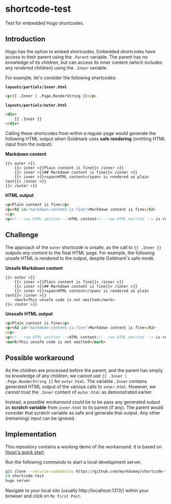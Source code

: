# shortcode-test

Test for embedded Hugo shortcodes.

## Introduction

Hugo has the option to embed shortcodes. Embedded shortcodes have access to their parent using the `.Parent` variable. The parent has no knowledge of its children, but can access its inner content (which includes any *rendered* children) using the `.Inner` variable.

For example, let's consider the following shortcodes:

**`layouts/partials/inner.html`**

```html
<p>{{ .Inner | .Page.RenderString }}</p>
```

**`layouts/partials/outer.html`**

```html
<div>
    {{ .Inner }}
</div>
```

Calling these shortcodes from within a regular page would generate the following HTML output when Goldmark uses **safe rendering** (omitting HTML input from the output):

**Markdown content**

```go-template
{{< outer >}}
    {{< inner >}}Plain content is fine{{< /inner >}}
    {{< inner >}}## Markdown content is fine{{< /inner >}}
    {{< inner >}}<span>HTML content</span> is rendered as plain text{{< /inner >}}
{{< /outer >}}
```

**HTML output**

```html   
<p>Plain content is fine</p>
<p><h2 id="markdown-content-is-fine">Markdown content is fine</h2>
</p>
<p><!-- raw HTML omitted -->HTML content<!-- raw HTML omitted --> is rendered as plain text</p>
```

## Challenge

The approach of the `outer` shortcode is unsafe, as the call to `{{ .Inner }}` outputs *any* content to the final HTML page. For example, the following unsafe HTML is rendered to the output, despite Goldmark's safe mode.

**Unsafe Markdown content**

```go-template
{{< outer >}}
    {{< inner >}}Plain content is fine{{< /inner >}}
    {{< inner >}}## Markdown content is fine{{< /inner >}}
    {{< inner >}}<span>HTML content</span> is rendered as plain text{{< /inner >}}
    <mark>This unsafe code is not omitted</mark>
{{< /outer >}}
```

**Unssafe HTML output**

```html   
<p>Plain content is fine</p>
<p><h2 id="markdown-content-is-fine">Markdown content is fine</h2>
</p>
<p><!-- raw HTML omitted -->HTML content<!-- raw HTML omitted --> is rendered as plain text</p>
<mark>This unsafe code is not omitted</mark>
```

## Possible workaround

As the children are processed before the parent, and the parent has simply no knowledge of any children, we cannot use `{{ .Inner | .Page.RenderString }}` for `outer.html`. The variable `.Inner` contains generated HTML output of the various calls to `inner.html`. However, we cannot trust the `.Inner` content of `outer.html` as demonstrated earlier.

Instead, a possible workaround could be to be pass any generated output as **scratch variable** from `inner.html` to its parent (if any).  The parent would consider that scratch variable as safe and generate that output. Any other (remaining) input can be ignored.

## Implementation

This repository contains a working demo of the workaround. It is based on [Hugo's quick start](https://gohugo.io/getting-started/quick-start/). 

Run the following commands to start a local development server.

```bash
git clone --recurse-submodules https://github.com/markdumay/shortcode-test.git
cd shortcode-test
hugo server
```

Navigate to your local site (usually http://localhost:1313/) within your browser and click on `My First Post`.
